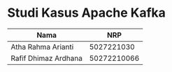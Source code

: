 # Studi Kasus Apache Kafka

| Nama | NRP |
| --- | --- |
| Atha Rahma Arianti | 5027221030
| Rafif Dhimaz Ardhana | 50272210066